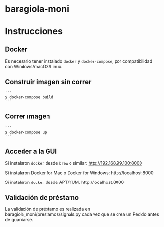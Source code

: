 baragiola-moni
==============
# Instrucciones

## Docker

Es necesario tener instalado `docker` y `docker-compose`, por compatibilidad con Windows/macOS/Linux.

## Construir imagen sin correr

    ```
    $ docker-compose build
    ```

## Correr imagen

    ```
    $ docker-compose up
    ```

## Acceder a la GUI

Si instalaron `docker` desde `brew` o similar: http://192.168.99.100:8000

Si instalaron Docker for Mac o Docker for Windows: http://localhost:8000

Si instalaron `docker` desde APT/YUM: http://localhost:8000 


## Validación de préstamo

La validación de préstamo es realizada en baragiola_moni/prestamos/signals.py cada vez que se crea un Pedido antes de guardarse.
